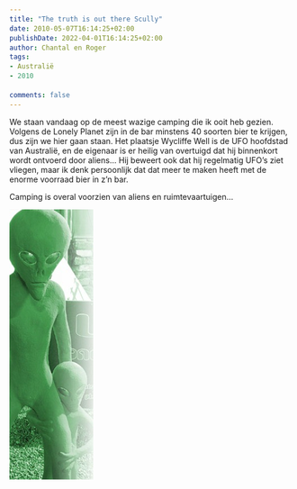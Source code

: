 ```yaml
---
title: "The truth is out there Scully"
date: 2010-05-07T16:14:25+02:00
publishDate: 2022-04-01T16:14:25+02:00
author: Chantal en Roger
tags:
- Australië
- 2010

comments: false
---
```


We staan vandaag op de meest wazige camping die ik ooit heb gezien. Volgens de Lonely Planet zijn in de bar minstens 40 soorten bier te krijgen, dus zijn we hier gaan staan. Het plaatsje Wycliffe Well is de UFO hoofdstad van Australië, en de eigenaar is er heilig van overtuigd dat hij binnenkort wordt ontvoerd door aliens… Hij beweert ook dat hij regelmatig UFO’s ziet vliegen, maar ik denk persoonlijk dat dat meer te maken heeft met de enorme voorraad bier in z’n bar.

Camping is overal voorzien van aliens en ruimtevaartuigen…

![Alien](./images/ufo_centre_262.jpg)
